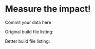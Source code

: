 # Measure the impact!

Commit your data here

Original build file listing:




Better build file listing:





